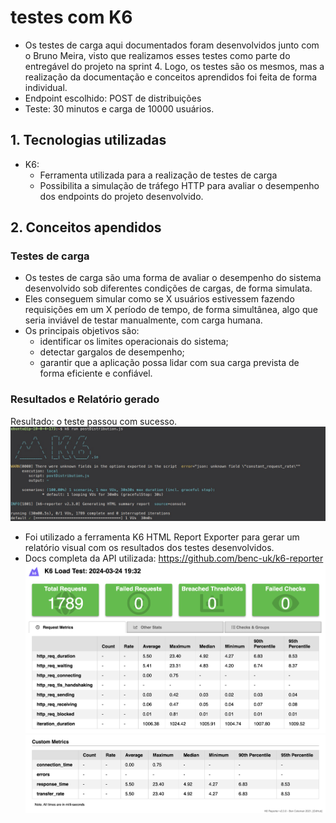 # testes com K6
- Os testes de carga aqui documentados foram desenvolvidos junto com o Bruno Meira, visto que realizamos esses testes como parte do entregável do projeto na sprint 4. Logo, os testes são os mesmos, mas a realização da documentação e conceitos aprendidos foi feita de forma individual.
- Endpoint escolhido: POST de distribuições
- Teste: 30 minutos e carga de 10000 usuários.
## 1. Tecnologias utilizadas
- K6:
  - Ferramenta utilizada para a realização de testes de carga
  - Possibilita a simulação de tráfego HTTP para avaliar o desempenho dos endpoints do projeto desenvolvido.
## 2. Conceitos apendidos
### Testes de carga
- Os testes de carga são uma forma de avaliar o desempenho do sistema desenvolvido sob diferentes condições de cargas, de forma simulata.
- Eles conseguem simular como se X usuários estivessem fazendo requisições em um X período de tempo, de forma simultânea, algo que seria inviável de testar manualmente, com carga humana.
- Os principais objetivos são:
  - identificar os limites operacionais do sistema;
  - detectar gargalos de desempenho;
  - garantir que a aplicação possa lidar com sua carga prevista de forma eficiente e confiável.
### Resultados e Relatório gerado
Resultado: o teste passou com sucesso.
![output](./assets/output.png)
- Foi utilizado a ferramenta K6 HTML Report Exporter para gerar um relatório visual com os resultados dos testes desenvolvidos.
- Docs completa da API utilizada: https://github.com/benc-uk/k6-reporter
![k6](./assets/img1.png)
![k6](./assets/img2.png)
